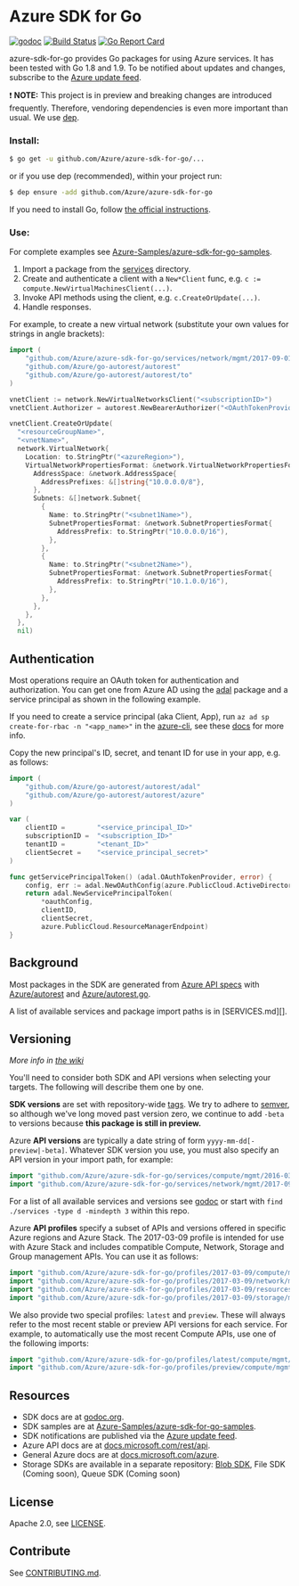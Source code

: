 # Azure SDK for Go

[![godoc](https://godoc.org/github.com/Azure/azure-sdk-for-go?status.svg)](https://godoc.org/github.com/Azure/azure-sdk-for-go) 
[![Build Status](https://travis-ci.org/Azure/azure-sdk-for-go.svg?branch=master)](https://travis-ci.org/Azure/azure-sdk-for-go) 
[![Go Report Card](https://goreportcard.com/badge/github.com/Azure/azure-sdk-for-go)](https://goreportcard.com/report/github.com/Azure/azure-sdk-for-go)

azure-sdk-for-go provides Go packages for using Azure services. It has been
tested with Go 1.8 and 1.9. To be notified about updates and changes, subscribe
to the [Azure update feed][].

:exclamation: **NOTE:** This project is in preview and breaking changes are 
introduced frequently. Therefore, vendoring dependencies is even more
important than usual. We use [dep](https://github.com/golang/dep).

### Install:

```sh
$ go get -u github.com/Azure/azure-sdk-for-go/...
```

or if you use dep (recommended), within your project run:

```sh
$ dep ensure -add github.com/Azure/azure-sdk-for-go
```

If you need to install Go, follow [the official instructions][].

[the official instructions]: https://golang.org/dl/

### Use:

For complete examples see [Azure-Samples/azure-sdk-for-go-samples][samples_repo].

1. Import a package from the [services][services_dir] directory.
1. Create and authenticate a client with a `New*Client` func, e.g.
   `c := compute.NewVirtualMachinesClient(...)`.
1. Invoke API methods using the client, e.g. `c.CreateOrUpdate(...)`.
1. Handle responses.

For example, to create a new virtual network (substitute your own values for
strings in angle brackets):

```go
import (
	"github.com/Azure/azure-sdk-for-go/services/network/mgmt/2017-09-01/network"
	"github.com/Azure/go-autorest/autorest"
	"github.com/Azure/go-autorest/autorest/to"
)

vnetClient := network.NewVirtualNetworksClient("<subscriptionID>")
vnetClient.Authorizer = autorest.NewBearerAuthorizer("<OAuthTokenProvider>")

vnetClient.CreateOrUpdate(
  "<resourceGroupName>",
  "<vnetName>",
  network.VirtualNetwork{
    Location: to.StringPtr("<azureRegion>"),
    VirtualNetworkPropertiesFormat: &network.VirtualNetworkPropertiesFormat{
      AddressSpace: &network.AddressSpace{
        AddressPrefixes: &[]string{"10.0.0.0/8"},
      },
      Subnets: &[]network.Subnet{
        {
          Name: to.StringPtr("<subnet1Name>"),
          SubnetPropertiesFormat: &network.SubnetPropertiesFormat{
            AddressPrefix: to.StringPtr("10.0.0.0/16"),
          },
        },
        {
          Name: to.StringPtr("<subnet2Name>"),
          SubnetPropertiesFormat: &network.SubnetPropertiesFormat{
            AddressPrefix: to.StringPtr("10.1.0.0/16"),
          },
        },
      },
    },
  },
  nil)
```

## Authentication

Most operations require an OAuth token for authentication and authorization.
You can get one from Azure AD using the
[adal](https://github.com/Azure/go-autorest/tree/master/autorest/adal)
package and a service principal as shown in the following example.

If you need to create a service principal (aka Client, App), run
`az ad sp create-for-rbac -n "<app_name>"` 
in the [azure-cli](https://github.com/Azure/azure-cli), see these
[docs](https://docs.microsoft.com/cli/azure/create-an-azure-service-principal-azure-cli?view=azure-cli-latest)
for more info.

Copy the new principal's ID, secret, and tenant ID for use in your app, e.g. as follows:

```go
import (
	"github.com/Azure/go-autorest/autorest/adal"
	"github.com/Azure/go-autorest/autorest/azure"
)

var (
	clientID =        "<service_principal_ID>"
	subscriptionID =  "<subscription_ID>"
	tenantID =        "<tenant_ID>"
	clientSecret =    "<service_principal_secret>"
)

func getServicePrincipalToken() (adal.OAuthTokenProvider, error) {
	config, err := adal.NewOAuthConfig(azure.PublicCloud.ActiveDirectoryEndpoint, tenantID)
	return adal.NewServicePrincipalToken(
		*oauthConfig,
		clientID,
		clientSecret,
		azure.PublicCloud.ResourceManagerEndpoint)
}
```

## Background

Most packages in the SDK are generated from [Azure API specs][] with
[Azure/autorest][] and [Azure/autorest.go][].

[Azure API Specs]: https://github.com/Azure/azure-rest-api-specs
[Azure/autorest]: https://github.com/Azure/autorest
[Azure/autorest.go]: https://github.com/Azure/autorest.go

A list of available services and package import paths is in [SERVICES.md][].

## Versioning

*More info in [the wiki](https://github.com/Azure/azure-sdk-for-go/wiki/Versioning)*

You'll need to consider both SDK and API versions when selecting your
targets. The following will describe them one by one.

**SDK versions** are set with repository-wide [tags][]. We try to adhere to
[semver][], so although we've long moved past version zero, we continue to
add `-beta` to versions because **this package is still in preview.**

[tags]: https://github.com/Azure/azure-sdk-for-go/tags
[semver]: https://semver.org

Azure **API versions** are typically a date string of form
`yyyy-mm-dd[-preview|-beta]`. Whatever SDK version you use, you must also
specify an API version in your import path, for example:

```go
import "github.com/Azure/azure-sdk-for-go/services/compute/mgmt/2016-03-01/compute"
import "github.com/Azure/azure-sdk-for-go/services/network/mgmt/2017-09-01/network"
```

For a list of all available services and versions see [godoc][services_godoc]
or start with `find ./services -type d -mindepth 3` within this repo. 

Azure **API profiles** specify a subset of APIs and versions offered in
specific Azure regions and Azure Stack. The 2017-03-09 profile is intended for
use with Azure Stack and includes compatible Compute, Network, Storage and
Group management APIs. You can use it as follows:

```go
import "github.com/Azure/azure-sdk-for-go/profiles/2017-03-09/compute/mgmt/compute"
import "github.com/Azure/azure-sdk-for-go/profiles/2017-03-09/network/mgmt/network"
import "github.com/Azure/azure-sdk-for-go/profiles/2017-03-09/resources/mgmt/..."
import "github.com/Azure/azure-sdk-for-go/profiles/2017-03-09/storage/mgmt/storage"
```

We also provide two special profiles: `latest` and `preview`. These will always
refer to the most recent stable or preview API versions for each service. For
example, to automatically use the most recent Compute APIs, use one of the following
imports:

```go
import "github.com/Azure/azure-sdk-for-go/profiles/latest/compute/mgmt/compute"
import "github.com/Azure/azure-sdk-for-go/profiles/preview/compute/mgmt/compute"
```

## Resources

- SDK docs are at [godoc.org](https://godoc.org/github.com/Azure/azure-sdk-for-go/).
- SDK samples are at [Azure-Samples/azure-sdk-for-go-samples](https://github.com/Azure-Samples/azure-sdk-for-go-samples).
- SDK notifications are published via the [Azure update feed][].
- Azure API docs are at [docs.microsoft.com/rest/api](https://docs.microsoft.com/rest/api/).
- General Azure docs are at [docs.microsoft.com/azure](https://docs.microsoft.com/azure).
- Storage SDKs are available in a separate repository: [Blob SDK](https://github.com/azure/azure-storage-blob-go), File SDK (Coming soon), Queue SDK (Coming soon)

## License

Apache 2.0, see [LICENSE][].

## Contribute

See [CONTRIBUTING.md][]. 

[services_dir]: https://github.com/Azure/azure-sdk-for-go/tree/master/services
[samples_repo]: https://github.com/Azure-Samples/azure-sdk-for-go-samples
[Azure update feed]: https://azure.microsoft.com/updates/
[LICENSE]: ./LICENSE
[CONTRIBUTING.md]: ./CONTRIBUTING.md
[services_godoc]: https://godoc.org/github.com/Azure/azure-sdk-for-go/services

